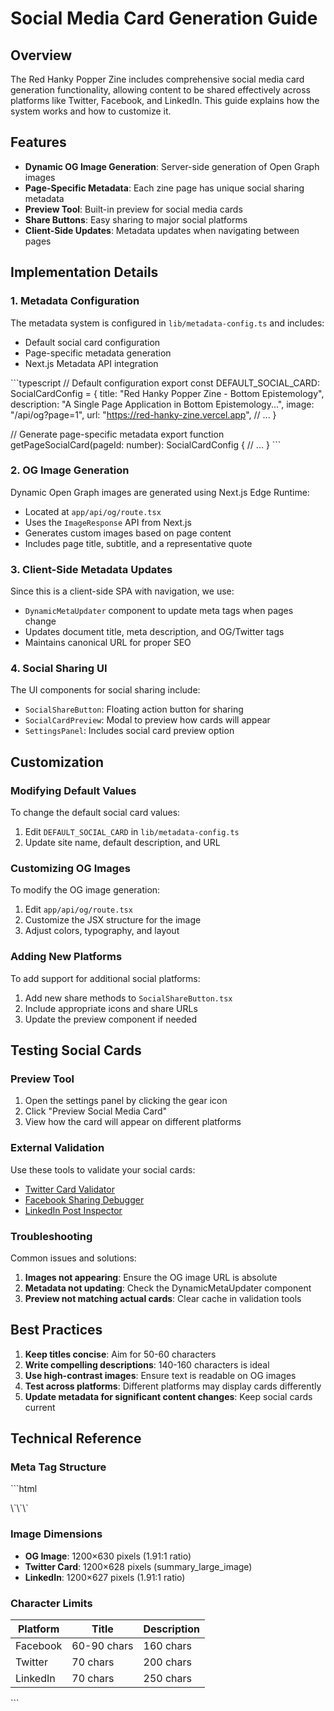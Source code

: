 # Social Media Card Generation Guide

## Overview

The Red Hanky Popper Zine includes comprehensive social media card generation functionality, allowing content to be shared effectively across platforms like Twitter, Facebook, and LinkedIn. This guide explains how the system works and how to customize it.

## Features

- **Dynamic OG Image Generation**: Server-side generation of Open Graph images
- **Page-Specific Metadata**: Each zine page has unique social sharing metadata
- **Preview Tool**: Built-in preview for social media cards
- **Share Buttons**: Easy sharing to major social platforms
- **Client-Side Updates**: Metadata updates when navigating between pages

## Implementation Details

### 1. Metadata Configuration

The metadata system is configured in `lib/metadata-config.ts` and includes:

- Default social card configuration
- Page-specific metadata generation
- Next.js Metadata API integration

\`\`\`typescript
// Default configuration
export const DEFAULT_SOCIAL_CARD: SocialCardConfig = {
  title: "Red Hanky Popper Zine - Bottom Epistemology",
  description: "A Single Page Application in Bottom Epistemology...",
  image: "/api/og?page=1",
  url: "https://red-hanky-zine.vercel.app",
  // ...
}

// Generate page-specific metadata
export function getPageSocialCard(pageId: number): SocialCardConfig {
  // ...
}
\`\`\`

### 2. OG Image Generation

Dynamic Open Graph images are generated using Next.js Edge Runtime:

- Located at `app/api/og/route.tsx`
- Uses the `ImageResponse` API from Next.js
- Generates custom images based on page content
- Includes page title, subtitle, and a representative quote

### 3. Client-Side Metadata Updates

Since this is a client-side SPA with navigation, we use:

- `DynamicMetaUpdater` component to update meta tags when pages change
- Updates document title, meta description, and OG/Twitter tags
- Maintains canonical URL for proper SEO

### 4. Social Sharing UI

The UI components for social sharing include:

- `SocialShareButton`: Floating action button for sharing
- `SocialCardPreview`: Modal to preview how cards will appear
- `SettingsPanel`: Includes social card preview option

## Customization

### Modifying Default Values

To change the default social card values:

1. Edit `DEFAULT_SOCIAL_CARD` in `lib/metadata-config.ts`
2. Update site name, default description, and URL

### Customizing OG Images

To modify the OG image generation:

1. Edit `app/api/og/route.tsx`
2. Customize the JSX structure for the image
3. Adjust colors, typography, and layout

### Adding New Platforms

To add support for additional social platforms:

1. Add new share methods to `SocialShareButton.tsx`
2. Include appropriate icons and share URLs
3. Update the preview component if needed

## Testing Social Cards

### Preview Tool

1. Open the settings panel by clicking the gear icon
2. Click "Preview Social Media Card"
3. View how the card will appear on different platforms

### External Validation

Use these tools to validate your social cards:

- [Twitter Card Validator](https://cards-dev.twitter.com/validator)
- [Facebook Sharing Debugger](https://developers.facebook.com/tools/debug/)
- [LinkedIn Post Inspector](https://www.linkedin.com/post-inspector/)

### Troubleshooting

Common issues and solutions:

1. **Images not appearing**: Ensure the OG image URL is absolute
2. **Metadata not updating**: Check the DynamicMetaUpdater component
3. **Preview not matching actual cards**: Clear cache in validation tools

## Best Practices

1. **Keep titles concise**: Aim for 50-60 characters
2. **Write compelling descriptions**: 140-160 characters is ideal
3. **Use high-contrast images**: Ensure text is readable on OG images
4. **Test across platforms**: Different platforms may display cards differently
5. **Update metadata for significant content changes**: Keep social cards current

## Technical Reference

### Meta Tag Structure

\`\`\`html
<!-- Essential Open Graph Tags -->
<meta property="og:title" content="Page Title" />
<meta property="og:description" content="Page description" />
<meta property="og:image" content="https://example.com/image.jpg" />
<meta property="og:url" content="https://example.com/page" />

<!-- Twitter Card Tags -->
<meta name="twitter:card" content="summary_large_image" />
<meta name="twitter:title" content="Page Title" />
<meta name="twitter:description" content="Page description" />
<meta name="twitter:image" content="https://example.com/image.jpg" />
\`\`\`

### Image Dimensions

- **OG Image**: 1200×630 pixels (1.91:1 ratio)
- **Twitter Card**: 1200×628 pixels (summary_large_image)
- **LinkedIn**: 1200×627 pixels (1.91:1 ratio)

### Character Limits

| Platform | Title | Description |
|----------|-------|-------------|
| Facebook | 60-90 chars | 160 chars |
| Twitter | 70 chars | 200 chars |
| LinkedIn | 70 chars | 250 chars |
\`\`\`

